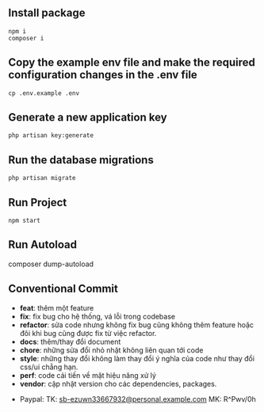 ## Install package

    npm i
    composer i

## Copy the example env file and make the required configuration changes in the .env file

    cp .env.example .env

## Generate a new application key

    php artisan key:generate

## Run the database migrations

    php artisan migrate

## Run Project

    npm start

## Run Autoload

composer dump-autoload

## Conventional Commit

-   **feat**: thêm một feature
-   **fix**: fix bug cho hệ thống, vá lỗi trong codebase
-   **refactor**: sửa code nhưng không fix bug cũng không thêm feature hoặc đôi khi bug cũng được fix từ việc refactor.
-   **docs**: thêm/thay đổi document
-   **chore**: những sửa đổi nhỏ nhặt không liên quan tới code
-   **style**: những thay đổi không làm thay đổi ý nghĩa của code như thay đổi css/ui chẳng hạn.
-   **perf**: code cải tiến về mặt hiệu năng xử lý
-   **vendor**: cập nhật version cho các dependencies, packages.


* Paypal:
TK: sb-ezuwn33667932@personal.example.com
MK: R^Pwv/0h
